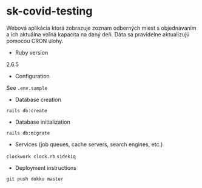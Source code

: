 # sk-covid-testing

Webová aplikácia ktorá zobrazuje zoznam odberných miest s objednávaním a ich aktuálna voľná kapacita na daný deň. Dáta sa pravidelne aktualizujú pomocou CRON úlohy.

* Ruby version

2.6.5

* Configuration

See `.env.sample`

* Database creation

`rails db:create`

* Database initialization

`rails db:migrate`

* Services (job queues, cache servers, search engines, etc.)

`clockwork clock.rb`
`sidekiq`

* Deployment instructions

`git push dokku master`

